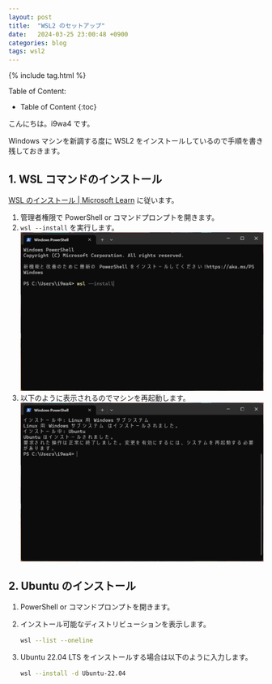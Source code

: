 ```yaml
---
layout: post
title:  "WSL2 のセットアップ"
date:   2024-03-25 23:00:48 +0900
categories: blog
tags: wsl2
---
```


{% include tag.html %}

Table of Content:
- Table of Content
{:toc}

<!-- # h1 -->

こんにちは。i9wa4 です。

Windows マシンを新調する度に WSL2 をインストールしているので手順を書き残しておきます。

## 1. WSL コマンドのインストール

[WSL のインストール \| Microsoft Learn](https://learn.microsoft.com/ja-jp/windows/wsl/install#install-wsl-command) に従います。

1. 管理者権限で PowerShell or コマンドプロンプトを開きます。
1. `wsl --install` を実行します。
    ![20240325-setup-wsl2-01](/assets/20240325/20240325-setup-wsl2-01.png)
1. 以下のように表示されるのでマシンを再起動します。
    ![20240325-setup-wsl2-02](/assets/20240325/20240325-setup-wsl2-02.png)

## 2. Ubuntu のインストール

1. PowerShell or コマンドプロンプトを開きます。
1. インストール可能なディストリビューションを表示します。

    ```sh
    wsl --list --oneline
    ```

1. Ubuntu 22.04 LTS をインストールする場合は以下のように入力します。

    ```sh
    wsl --install -d Ubuntu-22.04
    ```
